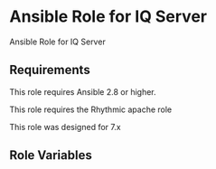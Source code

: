 Ansible Role for IQ Server
====================================

Ansible Role for IQ Server

Requirements
------------

This role requires Ansible 2.8 or higher.

This role requires the Rhythmic apache role

This role was designed for 7.x

Role Variables
--------------
